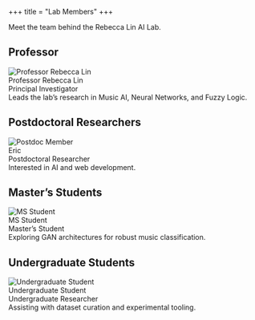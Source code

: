 +++
title = "Lab Members"
+++

Meet the team behind the Rebecca Lin AI Lab.

## Professor

<div class="members-grid">
  <div class="member-card">
    <img class="member-photo" src="/lab-site/img/placeholder.png" alt="Professor Rebecca Lin">
    <div class="member-body">
      <div class="member-name">Professor Rebecca Lin</div>
      <div class="member-role">Principal Investigator</div>
      <div class="member-bio">Leads the lab’s research in Music AI, Neural Networks, and Fuzzy Logic.</div>
    </div>
  </div>
</div>

## Postdoctoral Researchers

<div class="members-grid">
  <div class="member-card">
    <img class="member-photo" src="/lab-site/img/placeholder.png" alt="Postdoc Member">
    <div class="member-body">
      <div class="member-name">Eric</div>
      <div class="member-role">Postdoctoral Researcher</div>
      <div class="member-bio">Interested in AI and web development.</div>
    </div>
  </div>
</div>

<!--
## PhD Students

<div class="members-grid">
  <div class="member-card">
    <img class="member-photo" src="/lab-site/img/placeholder.png" alt="PhD Student">
    <div class="member-body">
      <div class="member-name">PhD Student</div>
      <div class="member-role">PhD Candidate</div>
      <div class="member-bio">Working on transformer-based music generation and evaluation.</div>
    </div>
  </div>
</div>
-->

## Master’s Students

<div class="members-grid">
  <div class="member-card">
    <img class="member-photo" src="/lab-site/img/placeholder.png" alt="MS Student">
    <div class="member-body">
      <div class="member-name">MS Student</div>
      <div class="member-role">Master’s Student</div>
      <div class="member-bio">Exploring GAN architectures for robust music classification.</div>
    </div>
  </div>
</div>

## Undergraduate Students

<div class="members-grid">
  <div class="member-card">
    <img class="member-photo" src="/lab-site/img/placeholder.png" alt="Undergraduate Student">
    <div class="member-body">
      <div class="member-name">Undergraduate Student</div>
      <div class="member-role">Undergraduate Researcher</div>
      <div class="member-bio">Assisting with dataset curation and experimental tooling.</div>
    </div>
  </div>
</div>
